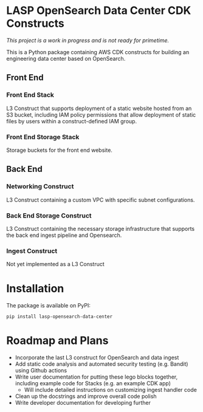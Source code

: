 # LASP OpenSearch Data Center CDK Constructs

*This project is a work in progress and is not ready for primetime.*

This is a Python package containing AWS CDK constructs for building an engineering data center based on OpenSearch.

## Front End

### Front End Stack
L3 Construct that supports deployment of a static website hosted from an S3 bucket, including IAM policy 
permissions that allow deployment of static files by users within a construct-defined IAM group.

### Front End Storage Stack
Storage buckets for the front end website.

## Back End

### Networking Construct
L3 Construct containing a custom VPC with specific subnet configurations.

### Back End Storage Construct
L3 Construct containing the necessary storage infrastructure that supports the back end ingest pipeline and 
Opensearch.

### Ingest Construct
Not yet implemented as a L3 Construct

# Installation

The package is available on PyPI:

```shell
pip install lasp-opensearch-data-center
```

# Roadmap and Plans

- Incorporate the last L3 construct for OpenSearch and data ingest
- Add static code analysis and automated security testing (e.g. Bandit) using Github actions
- Write user documentation for putting these lego blocks together, including example code for Stacks (e.g. an example CDK app)
    - Will include detailed instructions on customizing ingest handler code
- Clean up the docstrings and improve overall code polish
- Write developer documentation for developing further
